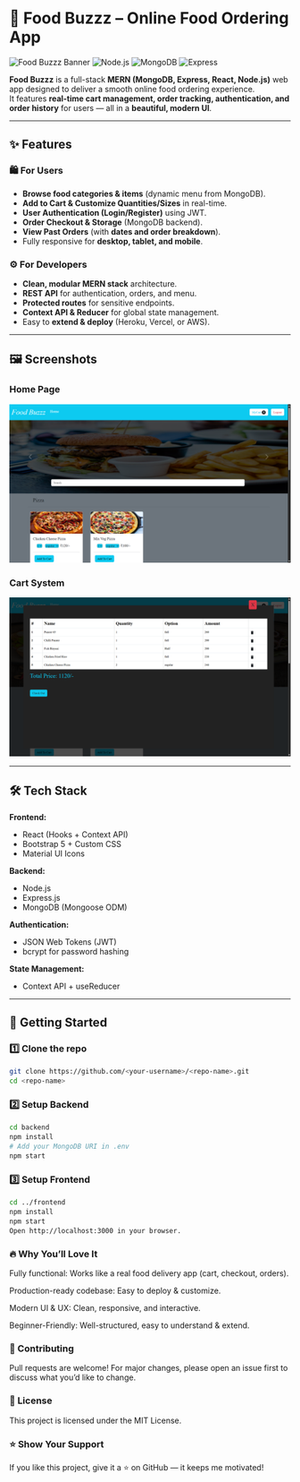 # 🍔 Food Buzzz – Online Food Ordering App  

![Food Buzzz Banner](https://img.shields.io/badge/React-18.0.0-blue?logo=react) ![Node.js](https://img.shields.io/badge/Node.js-18.0.0-green?logo=node.js) ![MongoDB](https://img.shields.io/badge/MongoDB-6.0-brightgreen?logo=mongodb) ![Express](https://img.shields.io/badge/Express-4.x-black?logo=express)  

**Food Buzzz** is a full-stack **MERN (MongoDB, Express, React, Node.js)** web app designed to deliver a smooth online food ordering experience.  
It features **real-time cart management, order tracking, authentication, and order history** for users — all in a **beautiful, modern UI**.

---

## ✨ Features

### 🛍️ **For Users**
- **Browse food categories & items** (dynamic menu from MongoDB).
- **Add to Cart & Customize Quantities/Sizes** in real-time.
- **User Authentication (Login/Register)** using JWT.
- **Order Checkout & Storage** (MongoDB backend).
- **View Past Orders** (with **dates and order breakdown**).
- Fully responsive for **desktop, tablet, and mobile**.

### ⚙️ **For Developers**
- **Clean, modular MERN stack** architecture.
- **REST API** for authentication, orders, and menu.
- **Protected routes** for sensitive endpoints.
- **Context API & Reducer** for global state management.
- Easy to **extend & deploy** (Heroku, Vercel, or AWS).

---

## 🖼️ Screenshots

### Home Page  
![Home Page](./public/HomePage.png)

### Cart System  
![Cart](./public/MyCart.png)

---

## 🛠️ Tech Stack

**Frontend:**  
- React (Hooks + Context API)  
- Bootstrap 5 + Custom CSS  
- Material UI Icons  

**Backend:**  
- Node.js  
- Express.js  
- MongoDB (Mongoose ODM)  

**Authentication:**  
- JSON Web Tokens (JWT)  
- bcrypt for password hashing  

**State Management:**  
- Context API + useReducer  

---

## 🚀 Getting Started  

### 1️⃣ Clone the repo  
```bash
git clone https://github.com/<your-username>/<repo-name>.git
cd <repo-name>
```
### 2️⃣ Setup Backend
```bash
cd backend
npm install
# Add your MongoDB URI in .env
npm start
```
### 3️⃣ Setup Frontend
```bash
cd ../frontend
npm install
npm start
Open http://localhost:3000 in your browser.
```
### 🔥 Why You’ll Love It
Fully functional: Works like a real food delivery app (cart, checkout, orders).

Production-ready codebase: Easy to deploy & customize.

Modern UI & UX: Clean, responsive, and interactive.

Beginner-Friendly: Well-structured, easy to understand & extend.

### 🤝 Contributing
Pull requests are welcome! For major changes, please open an issue first
to discuss what you’d like to change.

### 📜 License
This project is licensed under the MIT License.

### ⭐ Show Your Support
If you like this project, give it a ⭐ on GitHub — it keeps me motivated!